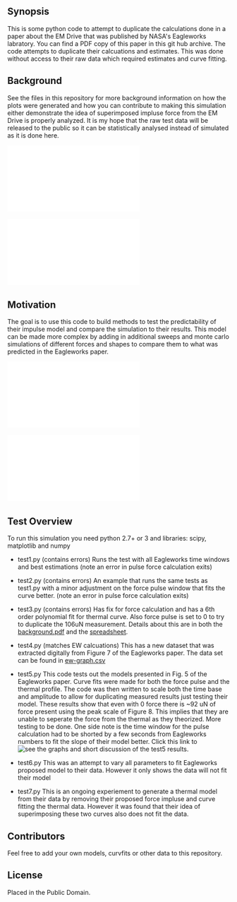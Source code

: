 ## Synopsis

This is some python code to attempt to duplicate the calculations done in a paper about the EM Drive that was published by NASA's Eagleworks labratory.  You can find a PDF copy of this paper in this git hub archive.  The code attempts to duplicate their calcuations and estimates.  This was done without access to their raw data which required estimates and curve fitting.

## Background

See the files in this repository for more background information on how the plots were generated and how you can contribute to making this simulation either demonstrate the idea of superimposed impluse force from the EM Drive is properly analyzed.  It is my hope that the raw test data will be released to the public so it can be statistically analysed instead of simulated as it is done here.

![Eagleworks Paper in PDF](./final-paper.pdf)

![Eagleworks Paper with critical comments in PDF](./final-paper-comments.pdf)


## Motivation

The goal is to use this code to build methods to test the predictability of their impulse model and compare the simulation to their results.  This model can be made more complex by adding in additional sweeps and monte carlo simulations of different forces and shapes to compare them to what was predicted in the Eagleworks paper.

![Background explanation of code in PDF](./background.pdf)

![Some supporting calculations in libreoffice calc](./EW-data.ods)

## Test Overview

To run this simulation you need python 2.7+ or 3 and libraries: scipy, matplotlib and numpy

* test1.py (contains errors)
Runs the test with all Eagleworks time windows and best estimations (note an error in pulse force calculation exits)

* test2.py (contains errors)
An example that runs the same tests as test1.py with a minor adjustment on the force pulse window that fits the curve better. (note an error in pulse force calculation exits)

* test3.py (contains errors)
Has fix for force calculation and has a 6th order polynomial fit for thermal curve.  Also force pulse is set to 0 to try to duplicate the 106uN measurement.  Details about this are in both the [background.pdf](./background.pdf) and the [spreadsheet](./EW-data.ods).

* test4.py (matches EW calcuations)
This has a new dataset that was extracted digitally from Figure 7 of the Eagleworks paper.  The data set can be found in [ew-graph.csv](./ew-graph.csv)

* test5.py
This code tests out the models presented in Fig. 5 of the Eagleworks paper.  Curve fits were made for both the force pulse and the thermal profile.  The code was then written to scale both the time base and amplitude to allow for duplicating measured results just testing their model.  These results show that even with 0 force there is ~92 uN of force present using the peak scale of Figure 8.  This implies that they are unable to seperate the force from the thermal as they theorized.  More testing to be done.  One side note is the time window for the pulse calculation had to be shorted by a few seconds from Eagleworks numbers to fit the slope of their model better.  Click this link to ![see the graphs and short discussion of the test5 results](https://imgur.com/a/Whfiu).

* test6.py
This was an attempt to vary all parameters to fit Eagleworks proposed model to their data.  However it only shows the data will not fit their model

* test7.py
This is an ongoing experiement to generate a thermal model from their data by removing their proposed force impluse and curve fitting the thermal data.  However it was found that their idea of superimposing these two curves also does not fit the data.

## Contributors

Feel free to add your own models, curvfits or other data to this repository.

## License

Placed in the Public Domain.
